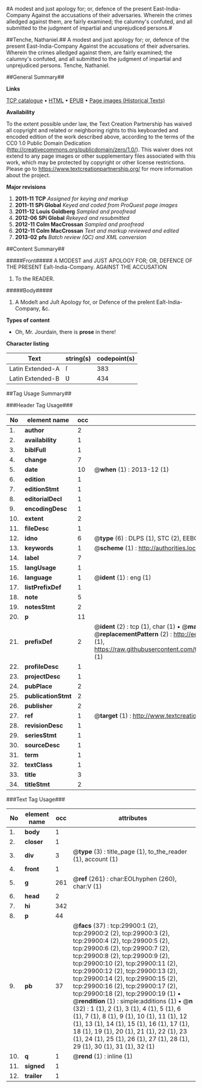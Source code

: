 #A modest and just apology for; or, defence of the present East-India-Company Against the accusations of their adversaries. Wherein the crimes alledged against them, are fairly examined; the calumny's confuted, and all submitted to the judgment of impartial and unprejudiced persons.#

##Tenche, Nathaniel.##
A modest and just apology for; or, defence of the present East-India-Company Against the accusations of their adversaries. Wherein the crimes alledged against them, are fairly examined; the calumny's confuted, and all submitted to the judgment of impartial and unprejudiced persons.
Tenche, Nathaniel.

##General Summary##

**Links**

[TCP catalogue](http://www.ota.ox.ac.uk/tcp/)  • 
[HTML](http://tei.it.ox.ac.uk/tcp/Texts-HTML/free/A64/A64029.html)  • 
[EPUB](http://tei.it.ox.ac.uk/tcp/Texts-EPUB/free/A64/A64029.epub) • 
[Page images (Historical Texts)](https://historicaltexts.jisc.ac.uk/eebo-99825516e)

**Availability**

To the extent possible under law, the Text Creation Partnership has waived all copyright and related or neighboring rights to this keyboarded and encoded edition of the work described above, according to the terms of the CC0 1.0 Public Domain Dedication (http://creativecommons.org/publicdomain/zero/1.0/). This waiver does not extend to any page images or other supplementary files associated with this work, which may be protected by copyright or other license restrictions. Please go to https://www.textcreationpartnership.org/ for more information about the project.

**Major revisions**

1. __2011-11__ __TCP__ *Assigned for keying and markup*
1. __2011-11__ __SPi Global__ *Keyed and coded from ProQuest page images*
1. __2011-12__ __Louis Goldberg__ *Sampled and proofread*
1. __2012-06__ __SPi Global__ *Rekeyed and resubmitted*
1. __2012-11__ __Colm MacCrossan__ *Sampled and proofread*
1. __2012-11__ __Colm MacCrossan__ *Text and markup reviewed and edited*
1. __2013-02__ __pfs__ *Batch review (QC) and XML conversion*

##Content Summary##

#####Front#####
A MODEST and JUST APOLOGY FOR; OR, DEFENCE OF THE PRESENT Eaſt-India-Company. AGAINST THE ACCUSATION
1. To the READER.

#####Body#####

1. A Modeſt and Juſt Apology for, or Defence of the preſent Eaſt-India-Company, &c.

**Types of content**

  * Oh, Mr. Jourdain, there is **prose** in there!

**Character listing**


|Text|string(s)|codepoint(s)|
|---|---|---|
|Latin Extended-A|ſ|383|
|Latin Extended-B|Ʋ|434|

##Tag Usage Summary##

###Header Tag Usage###

|No|element name|occ|attributes|
|---|---|---|---|
|1.|__author__|2||
|2.|__availability__|1||
|3.|__biblFull__|1||
|4.|__change__|7||
|5.|__date__|10| @__when__ (1) : 2013-12 (1)|
|6.|__edition__|1||
|7.|__editionStmt__|1||
|8.|__editorialDecl__|1||
|9.|__encodingDesc__|1||
|10.|__extent__|2||
|11.|__fileDesc__|1||
|12.|__idno__|6| @__type__ (6) : DLPS (1), STC (2), EEBO-CITATION (1), PROQUEST (1), VID (1)|
|13.|__keywords__|1| @__scheme__ (1) : http://authorities.loc.gov/ (1)|
|14.|__label__|7||
|15.|__langUsage__|1||
|16.|__language__|1| @__ident__ (1) : eng (1)|
|17.|__listPrefixDef__|1||
|18.|__note__|5||
|19.|__notesStmt__|2||
|20.|__p__|11||
|21.|__prefixDef__|2| @__ident__ (2) : tcp (1), char (1)  •  @__matchPattern__ (2) : ([0-9\-]+):([0-9IVX]+) (1), (.+) (1)  •  @__replacementPattern__ (2) : http://eebo.chadwyck.com/downloadtiff?vid=$1&page=$2 (1), https://raw.githubusercontent.com/textcreationpartnership/Texts/master/tcpchars.xml#$1 (1)|
|22.|__profileDesc__|1||
|23.|__projectDesc__|1||
|24.|__pubPlace__|2||
|25.|__publicationStmt__|2||
|26.|__publisher__|2||
|27.|__ref__|1| @__target__ (1) : http://www.textcreationpartnership.org/docs/. (1)|
|28.|__revisionDesc__|1||
|29.|__seriesStmt__|1||
|30.|__sourceDesc__|1||
|31.|__term__|1||
|32.|__textClass__|1||
|33.|__title__|3||
|34.|__titleStmt__|2||


###Text Tag Usage###

|No|element name|occ|attributes|
|---|---|---|---|
|1.|__body__|1||
|2.|__closer__|1||
|3.|__div__|3| @__type__ (3) : title_page (1), to_the_reader (1), account (1)|
|4.|__front__|1||
|5.|__g__|261| @__ref__ (261) : char:EOLhyphen (260), char:V (1)|
|6.|__head__|2||
|7.|__hi__|342||
|8.|__p__|44||
|9.|__pb__|37| @__facs__ (37) : tcp:29900:1 (2), tcp:29900:2 (2), tcp:29900:3 (2), tcp:29900:4 (2), tcp:29900:5 (2), tcp:29900:6 (2), tcp:29900:7 (2), tcp:29900:8 (2), tcp:29900:9 (2), tcp:29900:10 (2), tcp:29900:11 (2), tcp:29900:12 (2), tcp:29900:13 (2), tcp:29900:14 (2), tcp:29900:15 (2), tcp:29900:16 (2), tcp:29900:17 (2), tcp:29900:18 (2), tcp:29900:19 (1)  •  @__rendition__ (1) : simple:additions (1)  •  @__n__ (32) : 1 (1), 2 (1), 3 (1), 4 (1), 5 (1), 6 (1), 7 (1), 8 (1), 9 (1), 10 (1), 11 (1), 12 (1), 13 (1), 14 (1), 15 (1), 16 (1), 17 (1), 18 (1), 19 (1), 20 (1), 21 (1), 22 (1), 23 (1), 24 (1), 25 (1), 26 (1), 27 (1), 28 (1), 29 (1), 30 (1), 31 (1), 32 (1)|
|10.|__q__|1| @__rend__ (1) : inline (1)|
|11.|__signed__|1||
|12.|__trailer__|1||
